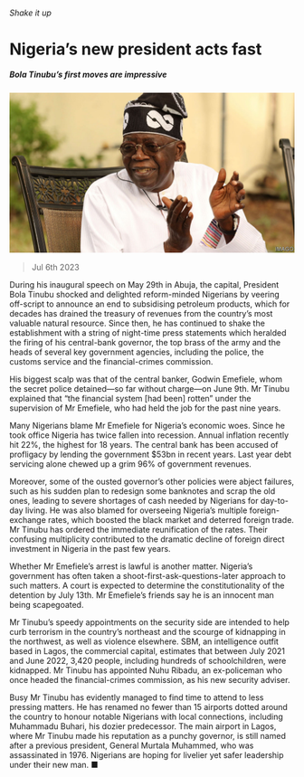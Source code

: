 ###### Shake it up

# Nigeria’s new president acts fast 

##### Bola Tinubu’s first moves are impressive 

![image](images/20230708_MAP502.jpg) 

> Jul 6th 2023 

During his inaugural speech on May 29th in Abuja, the capital, President Bola Tinubu shocked and delighted reform-minded Nigerians by veering off-script to announce an end to subsidising petroleum products, which for decades has drained the treasury of revenues from the country’s most valuable natural resource. Since then, he has continued to shake the establishment with a string of night-time press statements which heralded the firing of his central-bank governor, the top brass of the army and the heads of several key government agencies, including the police, the customs service and the financial-crimes commission. 

His biggest scalp was that of the central banker, Godwin Emefiele, whom the secret police detained—so far without charge—on June 9th. Mr Tinubu explained that “the financial system [had been] rotten” under the supervision of Mr Emefiele, who had held the job for the past nine years. 

Many Nigerians blame Mr Emefiele for Nigeria’s economic woes. Since he took office Nigeria has twice fallen into recession. Annual inflation recently hit 22%, the highest for 18 years. The central bank has been accused of profligacy by lending the government $53bn in recent years. Last year debt servicing alone chewed up a grim 96% of government revenues. 

Moreover, some of the ousted governor’s other policies were abject failures, such as his sudden plan to redesign some banknotes and scrap the old ones, leading to severe shortages of cash needed by Nigerians for day-to-day living. He was also blamed for overseeing Nigeria’s multiple foreign-exchange rates, which boosted the black market and deterred foreign trade. Mr Tinubu has ordered the immediate reunification of the rates. Their confusing multiplicity contributed to the dramatic decline of foreign direct investment in Nigeria in the past few years.

Whether Mr Emefiele’s arrest is lawful is another matter. Nigeria’s government has often taken a shoot-first-ask-questions-later approach to such matters. A court is expected to determine the constitutionality of the detention by July 13th. Mr Emefiele’s friends say he is an innocent man being scapegoated.

Mr Tinubu’s speedy appointments on the security side are intended to help curb terrorism in the country’s northeast and the scourge of kidnapping in the northwest, as well as violence elsewhere. SBM, an intelligence outfit based in Lagos, the commercial capital, estimates that between July 2021 and June 2022, 3,420 people, including hundreds of schoolchildren, were kidnapped. Mr Tinubu has appointed Nuhu Ribadu, an ex-policeman who once headed the financial-crimes commission, as his new security adviser.

Busy Mr Tinubu has evidently managed to find time to attend to less pressing matters. He has renamed no fewer than 15 airports dotted around the country to honour notable Nigerians with local connections, including Muhammadu Buhari, his dozier predecessor. The main airport in Lagos, where Mr Tinubu made his reputation as a punchy governor, is still named after a previous president, General Murtala Muhammed, who was assassinated in 1976. Nigerians are hoping for livelier yet safer leadership under their new man. ■

